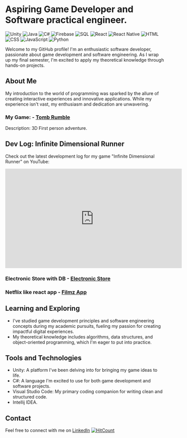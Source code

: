 # Aspiring Game Developer and Software practical engineer.

![Unity](https://img.shields.io/badge/-Unity-brightgreen)
![Java](https://img.shields.io/badge/-Java-orange)
![C#](https://img.shields.io/badge/-C%23-blue)
![Firebase](https://img.shields.io/badge/-Firebase-yellow)
![SQL](https://img.shields.io/badge/-SQL-green)
![React](https://img.shields.io/badge/-React-blue)
![React Native](https://img.shields.io/badge/-React%20Native-blue)
![HTML](https://img.shields.io/badge/-HTML-orange)
![CSS](https://img.shields.io/badge/-CSS-blue)
![JavaScript](https://img.shields.io/badge/-JavaScript-yellow)
![Python](https://img.shields.io/badge/-Python-green)

Welcome to my GitHub profile! I'm an enthusiastic software developer, passionate about game development and software engineering. As I wrap up my final semester, I'm excited to apply my theoretical knowledge through hands-on projects.

## About Me

My introduction to the world of programming was sparked by the allure of creating interactive experiences and innovative applications. While my experience isn't vast, my enthusiasm and dedication are unwavering.

### My Game: - [Tomb Rumble](https://github.com/danielkorsh1/Tomb_Rumble)
Description: 3D First person adventure. 

## Dev Log: Infinite Dimensional Runner

Check out the latest development log for my game "Infinite Dimensional Runner" on YouTube:

<iframe width="560" height="315" src="https://www.youtube.com/embed/watch?v=Er8rTIITNnY" frameborder="0" allowfullscreen></iframe>

### Electronic Store with DB - [Electronic Store](https://github.com/danielkorsh1/ElectronicStore-main) 
### Netflix like react app - [Filmz App](https://github.com/danielkorsh1/Filmz-App)

## Learning and Exploring

- I've studied game development principles and software engineering concepts during my academic pursuits, fueling my passion for creating impactful digital experiences.
- My theoretical knowledge includes algorithms, data structures, and object-oriented programming, which I'm eager to put into practice.

## Tools and Technologies

- Unity: A platform I've been delving into for bringing my game ideas to life.
- C#: A language I'm excited to use for both game development and software projects.
- Visual Studio Code: My primary coding companion for writing clean and structured code.
- Intellij IDEA.

## Contact

Feel free to connect with me on [LinkedIn](www.linkedin.com/in/daniel-korshonov-560991227)
[![HitCount](http://hits.dwyl.com/your-username/your-username.svg)](http://hits.dwyl.com/your-username/your-username)
